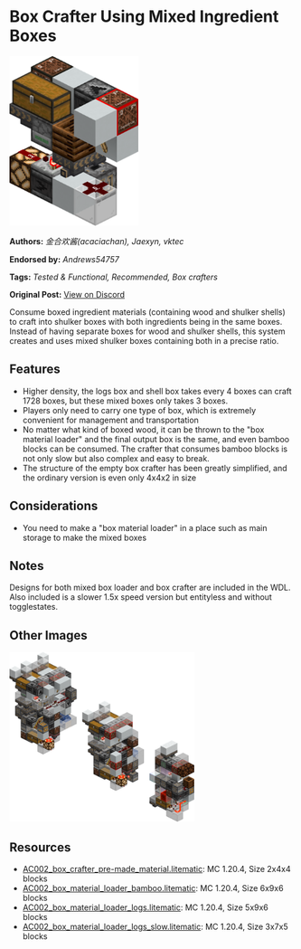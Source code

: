 # Box Crafter Using Mixed Ingredient Boxes
<img alt="box_crafter_pre-made_material.png" src="images/box_crafter_pre-made_material.png?raw=1" height="300px">

**Authors:** *金合欢酱(acaciachan), Jaexyn, vktec*

**Endorsed by:** *Andrews54757*

**Tags:** *Tested & Functional, Recommended, Box crafters*

**Original Post:** [View on Discord](https://discord.com/channels/1375556143186837695/1388179448393629757)

Consume boxed ingredient materials (containing wood and shulker shells) to craft into shulker boxes with both ingredients being in the same boxes. Instead of having separate boxes for wood and shulker shells, this system creates and uses mixed shulker boxes containing both in a precise ratio.

## Features
- Higher density, the logs box and shell box takes every 4 boxes can craft 1728 boxes, but these mixed boxes only takes 3 boxes.
- Players only need to carry one type of box, which is extremely convenient for management and transportation
- No matter what kind of boxed wood, it can be thrown to the "box material loader" and the final output box is the same, and even bamboo blocks can be consumed. The crafter that consumes bamboo blocks is not only slow but also complex and easy to break.
- The structure of the empty box crafter has been greatly simplified, and the ordinary version is even only 4x4x2 in size

## Considerations
- You need to make a "box material loader" in a place such as main storage to make the mixed boxes

## Notes
Designs for both mixed box loader and box crafter are included in the WDL. Also included is a slower 1.5x speed version but entityless and without togglestates.

## Other Images
<img src="images/box_material_loader_x3.png?raw=1" height="300px">

## Resources
- [AC002_box_crafter_pre-made_material.litematic](attachments/AC002_box_crafter_pre-made_material.litematic): MC 1.20.4, Size 2x4x4 blocks
- [AC002_box_material_loader_bamboo.litematic](attachments/AC002_box_material_loader_bamboo.litematic): MC 1.20.4, Size 6x9x6 blocks
- [AC002_box_material_loader_logs.litematic](attachments/AC002_box_material_loader_logs.litematic): MC 1.20.4, Size 5x9x6 blocks
- [AC002_box_material_loader_logs_slow.litematic](attachments/AC002_box_material_loader_logs_slow.litematic): MC 1.20.4, Size 3x7x5 blocks
